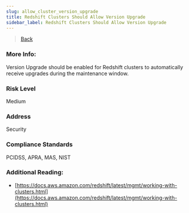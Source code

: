 ```yaml
---
slug: allow_cluster_version_upgrade
title: Redshift Clusters Should Allow Version Upgrade
sidebar_label: Redshift Clusters Should Allow Version Upgrade
---
```

> [Back](../../redshiftmonitoring)

### More Info:
Version Upgrade should be enabled for Redshift clusters to automatically receive upgrades during the maintenance window.

### Risk Level
Medium

### Address
Security

### Compliance Standards
PCIDSS, APRA, MAS, NIST

### Additional Reading:
- [https://docs.aws.amazon.com/redshift/latest/mgmt/working-with-clusters.html](https://docs.aws.amazon.com/redshift/latest/mgmt/working-with-clusters.html) 
